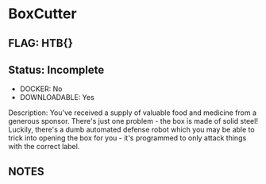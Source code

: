 # BoxCutter

## FLAG: HTB{}

## Status: Incomplete

+ DOCKER: No
+ DOWNLOADABLE: Yes

Description: You've received a supply of valuable food and medicine from a generous sponsor. There's just one problem - the box is made of solid steel! Luckily, there's a dumb automated defense robot which you may be able to trick into opening the box for you - it's programmed to only attack things with the correct label.

## NOTES
